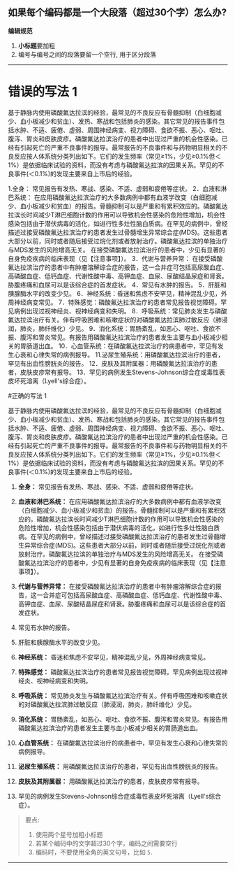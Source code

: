 ## 如果每个编码都是一个大段落（超过30个字）怎么办?


**编辑规范**

1. **小标题**要加粗
2. 编号与编号之间的段落要留一个空行, 用于区分段落

---

# 错误的写法 1  

基于静脉内使用磷酸氟达拉滨的经验，最常见的不良反应有骨髓抑制（白细胞减少、血小板减少和贫血）、发热、寒战和包括肺炎的感染。其它常见的报告事件包括水肿、不适、疲倦、虚弱、周围神经病变、视力障碍、食欲不振、恶心、呕吐、腹泻、胃炎和皮肤皮疹。磷酸氟达拉滨治疗的患者中出现过严重的机会性感染。已经有引起死亡的严重不良事件的报导。最常报告的不良事件和与药物明显相关的不良反应按人体系统分类列出如下。它们的发生频率（常见≥1%，少见≥0.1%但＜1%）是依据临床试验的资料，而没有考虑与磷酸氟达拉滨的因果关系。罕见的不良事件(＜0.1%)的发现主要来自上市后的经验。

1.全身：
常见报告有发热、寒战、感染、不适、虚弱和疲倦等症状。
2．血液和淋巴系统：
在应用磷酸氟达拉滨治疗的大多数病例中都有血液学改变（白细胞减少、血小板减少和贫血）的报告。骨髓抑制可以是严重和有累积效应的。磷酸氟达拉滨长时间减少T淋巴细胞计数的作用可以导致机会性感染的危险性增加，机会性感染包括由于潜伏病毒的活化，如进行性多灶性脑白质病。在罕见的病例中，曾经描述过接受磷酸氟达拉滨治疗的患者发生过骨髓增生异常综合症(MDS)。这些患者大部分以前，同时或者随后接受过烷化剂或者放射治疗。磷酸氟达拉滨的单独治疗与MDS发生的风险增高无关。
在接受磷酸氟达拉滨治疗的患者中，少见有显著的自身免疫疾病的临床表现（见【注意事项】）。
3．代谢与营养异常：
在接受磷酸氟达拉滨治疗的患者中有肿瘤溶解综合症的报告，这一合并症可包括高尿酸血症、高磷酸血症、低钙血症、代谢性酸中毒、高钾血症、血尿、尿酸结晶尿症和肾衰。胁腹疼痛和血尿可以是该综合症的首发症状。
4．常见有水肿的报告。
5．肝脏和胰腺酶水平的改变少见。
6．神经系统：昏迷和焦虑不安罕见，精神混乱少见，外周神经病变常见。
7．特殊感觉：磷酸氟达拉滨治疗的患者常见报告视觉障碍。罕见病例出现过视神经炎、视神经病变和失明。
8．呼吸系统：常见肺炎发生与磷酸氟达拉滨治疗有关。伴有呼吸困难和咳嗽症状的对磷酸氟达拉滨肺过敏反应（肺浸润，肺炎，肺纤维化）少见。
9．消化系统：胃肠紊乱，如恶心、呕吐、食欲不振、腹泻和胃炎常见。有报告用磷酸氟达拉滨治疗的患者发生主要与血小板减少相关的胃肠道出血。
10．心血管系统：在磷酸氟达拉滨治疗的病患者中，罕见有发生心衰和心律失常的病例报导。
11.泌尿生殖系统：用磷酸氟达拉滨治疗的患者，罕见有出血性膀胱炎的报告。
12．皮肤及其附属器：用磷酸氟达拉滨治疗的患者，皮肤皮疹常有报导。
13．罕见的病例发生Stevens-Johnson综合症或毒性表皮坏死溶离（Lyell's综合症）。



#正确的写法 1

基于静脉内使用磷酸氟达拉滨的经验，最常见的不良反应有骨髓抑制（白细胞减少、血小板减少和贫血）、发热、寒战和包括肺炎的感染。其它常见的报告事件包括水肿、不适、疲倦、虚弱、周围神经病变、视力障碍、食欲不振、恶心、呕吐、腹泻、胃炎和皮肤皮疹。磷酸氟达拉滨治疗的患者中出现过严重的机会性感染。已经有引起死亡的严重不良事件的报导。最常报告的不良事件和与药物明显相关的不良反应按人体系统分类列出如下。它们的发生频率（常见≥1%，少见≥0.1%但＜1%）是依据临床试验的资料，而没有考虑与磷酸氟达拉滨的因果关系。罕见的不良事件(＜0.1%)的发现主要来自上市后的经验。

1. **全身：**
常见报告有发热、寒战、感染、不适、虚弱和疲倦等症状。

2. **血液和淋巴系统：**
在应用磷酸氟达拉滨治疗的大多数病例中都有血液学改变（白细胞减少、血小板减少和贫血）的报告。骨髓抑制可以是严重和有累积效应的。磷酸氟达拉滨长时间减少T淋巴细胞计数的作用可以导致机会性感染的危险性增加，机会性感染包括由于潜伏病毒的活化，如进行性多灶性脑白质病。在罕见的病例中，曾经描述过接受磷酸氟达拉滨治疗的患者发生过骨髓增生异常综合症(MDS)。这些患者大部分以前，同时或者随后接受过烷化剂或者放射治疗。磷酸氟达拉滨的单独治疗与MDS发生的风险增高无关。
在接受磷酸氟达拉滨治疗的患者中，少见有显著的自身免疫疾病的临床表现（见【注意事项】）。

3. **代谢与营养异常：**
在接受磷酸氟达拉滨治疗的患者中有肿瘤溶解综合症的报告，这一合并症可包括高尿酸血症、高磷酸血症、低钙血症、代谢性酸中毒、高钾血症、血尿、尿酸结晶尿症和肾衰。胁腹疼痛和血尿可以是该综合症的首发症状。

4. 常见有水肿的报告。

5. 肝脏和胰腺酶水平的改变少见。

6. **神经系统：**
昏迷和焦虑不安罕见，精神混乱少见，外周神经病变常见。

7. **特殊感觉：**
磷酸氟达拉滨治疗的患者常见报告视觉障碍。罕见病例出现过视神经炎、视神经病变和失明。

8. **呼吸系统：**
常见肺炎发生与磷酸氟达拉滨治疗有关。伴有呼吸困难和咳嗽症状的对磷酸氟达拉滨肺过敏反应（肺浸润，肺炎，肺纤维化）少见。

9. **消化系统：**
胃肠紊乱，如恶心、呕吐、食欲不振、腹泻和胃炎常见。有报告用磷酸氟达拉滨治疗的患者发生主要与血小板减少相关的胃肠道出血。

10. **心血管系统：**
在磷酸氟达拉滨治疗的病患者中，罕见有发生心衰和心律失常的病例报导。

11. **泌尿生殖系统：**
用磷酸氟达拉滨治疗的患者，罕见有出血性膀胱炎的报告。

12. **皮肤及其附属器：**
用磷酸氟达拉滨治疗的患者，皮肤皮疹常有报导。

13. 罕见的病例发生Stevens-Johnson综合症或毒性表皮坏死溶离（Lyell's综合症）。


> 要点: 
> 1. 使用两个星号加粗小标题  
> 2. 若某个编码中的文字超过30个字，编码之间需要空行  
> 3. 编码时，不要使用全角的英文句号，比如 <code>5．</code>   


---



